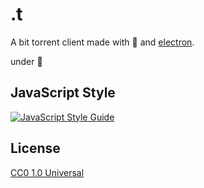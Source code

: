 # .t

A bit torrent client made with :yellow_heart: and [electron](https://electronjs.org).

under :construction:

## JavaScript Style

[![JavaScript Style Guide](https://cdn.rawgit.com/standard/standard/master/badge.svg)](https://github.com/standard/standard)

## License

[CC0 1.0 Universal](LICENSE.md)
